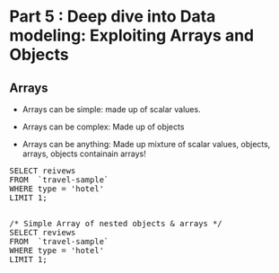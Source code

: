# Part 5 : Deep dive into Data modeling: Exploiting Arrays and Objects

## Arrays 
 
 * Arrays can be simple: made up of scalar values.
  
 * Arrays can be complex: Made up of objects
  
 * Arrays can be anything: Made up mixture of scalar values, objects, arrays, objects containain arrays!


<pre>
SELECT reivews 
FROM  `travel-sample` 
WHERE type = 'hotel'
LIMIT 1;
</pre>

<pre id="example"> 
/* Simple Array of nested objects & arrays */
SELECT reviews 
FROM  `travel-sample` 
WHERE type = 'hotel'
LIMIT 1;
</pre>

